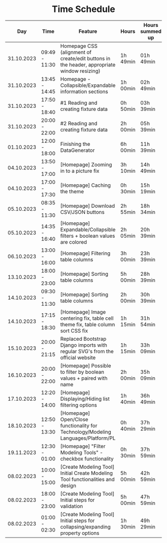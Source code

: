 <h1 align="center">Time Schedule</h1>

| Day        | Time          | Feature                                                                                    | Hours    | Hours summed up |
|------------|---------------|--------------------------------------------------------------------------------------------|----------|-----------------|
| 31.10.2023 | 09:49 - 11:30 | Homepage CSS (alignment of create/edit buttons in the header, appropriate window resizing) | 1h 49min | 01h 49min       |
| 31.10.2023 | 13:45 - 14:45 | Homepage - Collapsible/Expandable information sections                                     | 1h 00min | 02h 49min       |
| 31.10.2023 | 17:50 - 18:40 | #1 Reading and creating fixture data                                                       | 0h 50min | 03h 39min       |
| 31.10.2023 | 20:00 - 22:00 | #2 Reading and creating fixture data                                                       | 2h 00min | 05h 39min       |
| 01.10.2023 | 12:00 - 18:00 | Finishing the DataGenerator                                                                | 6h 00min | 11h 39min       |
| 04.10.2023 | 13:50 - 17:00 | [Homepage] Zooming in to a picture fix                                                     | 3h 10min | 14h 49min       |
| 04.10.2023 | 17:00 - 17:30 | [Homepage] Caching the theme                                                               | 0h 30min | 15h 19min       |
| 05.10.2023 | 08:35 - 11:30 | [Homepage] Download CSV/JSON buttons                                                       | 2h 55min | 18h 34min       |
| 05.10.2023 | 14:35 - 16:40 | [Homepage] Expandable/Collapsible filters + boolean values are colored                     | 2h 05min | 20h 39min       |
| 06.10.2023 | 13:00 - 16:00 | [Homepage] Filtering table columns                                                         | 3h 00min | 23h 39min       |
| 13.10.2023 | 18:00 - 23:00 | [Homepage] Sorting table columns                                                           | 5h 00min | 28h 39min       |
| 14.10.2023 | 09:30 - 11:30 | [Homepage] Sorting table columns                                                           | 2h 00min | 30h 39min       |
| 14.10.2023 | 17:15 - 18:30 | [Homepage] Image centering fix, table cell theme fix, table column sort CSS fix            | 1h 15min | 31h 54min       |
| 15.10.2023 | 20:00 - 21:15 | Replaced Bootstrap Django imports with regular SVG's from the official website             | 1h 15min | 33h 09min       |
| 16.10.2023 | 20:00 - 22:00 | [Homepage] Possible to filter by boolean values + paired with name                         | 2h 00min | 35h 09min       |
| 17.10.2023 | 12:20 - 14:00 | [Homepage] Displaying/Hiding list filtering options                                        | 1h 40min | 36h 49min       |
| 18.10.2023 | 12:50 - 13:30 | [Homepage] Open/Close functionality for Technology/Modeling Languages/Platform/PL          | 0h 40min | 37h 29min       |
| 19.11.2023 | 12:30 - 01:00 | [Homepage] "Filter Modeling Tools" - checkbox functionality                                | 0h 30min | 37h 59min       |
| 08.02.2023 | 10:00 - 15:00 | [Create Modeling Tool] Initial Create Modeling Tool functionalities and design             | 5h 00min | 42h 59min       |
| 08.02.2023 | 18:00 - 23:00 | [Create Modeling Tool] Initial steps for validation                                        | 5h 00min | 47h 59min       |
| 08.02.2023 | 01:00 - 02:30 | [Create Modeling Tool] Initial steps for collapsing/expanding property options             | 1h 30min | 49h 29min       |

